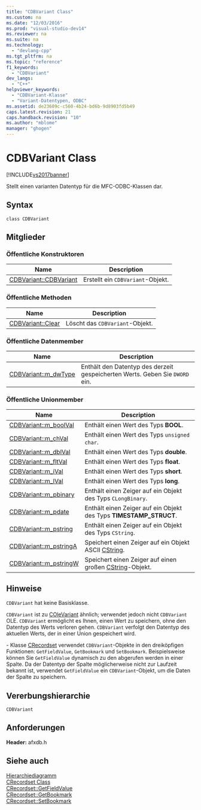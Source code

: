 ```yaml
---
title: "CDBVariant Class"
ms.custom: na
ms.date: "12/03/2016"
ms.prod: "visual-studio-dev14"
ms.reviewer: na
ms.suite: na
ms.technology: 
  - "devlang-cpp"
ms.tgt_pltfrm: na
ms.topic: "reference"
f1_keywords: 
  - "CDBVariant"
dev_langs: 
  - "C++"
helpviewer_keywords: 
  - "CDBVariant-Klasse"
  - "Variant-Datentypen, ODBC"
ms.assetid: de23609c-c560-4b24-bd6b-9d8903fd5b49
caps.latest.revision: 21
caps.handback.revision: "10"
ms.author: "mblome"
manager: "ghogen"
---
```

# CDBVariant Class
[!INCLUDE[vs2017banner](../../assembler/inline/includes/vs2017banner.md)]

Stellt einen varianten Datentyp für die MFC\-ODBC\-Klassen dar.  
  
## Syntax  
  
```  
class CDBVariant  
```  
  
## Mitglieder  
  
### Öffentliche Konstruktoren  
  
|Name|Description|  
|----------|-----------------|  
|[CDBVariant::CDBVariant](../Topic/CDBVariant::CDBVariant.md)|Erstellt ein `CDBVariant`\-Objekt.|  
  
### Öffentliche Methoden  
  
|Name|Description|  
|----------|-----------------|  
|[CDBVariant::Clear](../Topic/CDBVariant::Clear.md)|Löscht das `CDBVariant`\-Objekt.|  
  
### Öffentliche Datenmember  
  
|Name|Description|  
|----------|-----------------|  
|[CDBVariant::m\_dwType](../Topic/CDBVariant::m_dwType.md)|Enthält den Datentyp des derzeit gespeicherten Werts.  Geben Sie `DWORD` ein.|  
  
### Öffentliche Unionmember  
  
|Name|Description|  
|----------|-----------------|  
|[CDBVariant::m\_boolVal](../Topic/CDBVariant::m_boolVal.md)|Enthält einen Wert des Typs **BOOL**.|  
|[CDBVariant::m\_chVal](../Topic/CDBVariant::m_chVal.md)|Enthält einen Wert des Typs `unsigned char`.|  
|[CDBVariant::m\_dblVal](../Topic/CDBVariant::m_dblVal.md)|Enthält einen Wert des Typs **double**.|  
|[CDBVariant::m\_fltVal](../Topic/CDBVariant::m_fltVal.md)|Enthält einen Wert des Typs **float**.|  
|[CDBVariant::m\_iVal](../Topic/CDBVariant::m_iVal.md)|Enthält einen Wert des Typs **short**.|  
|[CDBVariant::m\_lVal](../Topic/CDBVariant::m_lVal.md)|Enthält einen Wert des Typs **long**.|  
|[CDBVariant::m\_pbinary](../Topic/CDBVariant::m_pbinary.md)|Enthält einen Zeiger auf ein Objekt des Typs `CLongBinary`.|  
|[CDBVariant::m\_pdate](../Topic/CDBVariant::m_pdate.md)|Enthält einen Zeiger auf ein Objekt des Typs **TIMESTAMP\_STRUCT**.|  
|[CDBVariant::m\_pstring](../Topic/CDBVariant::m_pstring.md)|Enthält einen Zeiger auf ein Objekt des Typs `CString`.|  
|[CDBVariant::m\_pstringA](../Topic/CDBVariant::m_pstringA.md)|Speichert einen Zeiger auf ein Objekt ASCII [CString](../../atl-mfc-shared/reference/cstringt-class.md).|  
|[CDBVariant::m\_pstringW](../Topic/CDBVariant::m_pstringW.md)|Speichert einen Zeiger auf einen großen [CString](../../atl-mfc-shared/reference/cstringt-class.md)\-Objekt.|  
  
## Hinweise  
 `CDBVariant` hat keine Basisklasse.  
  
 `CDBVariant` ist zu [COleVariant](../../mfc/reference/colevariant-class.md) ähnlich; verwendet jedoch nicht `CDBVariant` OLE.  `CDBVariant` ermöglicht es Ihnen, einen Wert zu speichern, ohne den Datentyp des Werts verloren gehen.  `CDBVariant` verfolgt den Datentyp des aktuellen Werts, der in einer Union gespeichert wird.  
  
 \- Klasse [CRecordset](../../mfc/reference/crecordset-class.md) verwendet `CDBVariant`\-Objekte in den dreiköpfigen Funktionen: `GetFieldValue`, `GetBookmark` und `SetBookmark`.  Beispielsweise können Sie `GetFieldValue` dynamisch zu den abgerufen werden in einer Spalte.  Da der Datentyp der Spalte möglicherweise nicht zur Laufzeit bekannt ist, verwendet `GetFieldValue` ein `CDBVariant`\-Objekt, um die Daten der Spalte zu speichern.  
  
## Vererbungshierarchie  
 `CDBVariant`  
  
## Anforderungen  
 **Header:**  afxdb.h  
  
## Siehe auch  
 [Hierarchiediagramm](../../mfc/hierarchy-chart.md)   
 [CRecordset Class](../../mfc/reference/crecordset-class.md)   
 [CRecordset::GetFieldValue](../Topic/CRecordset::GetFieldValue.md)   
 [CRecordset::GetBookmark](../Topic/CRecordset::GetBookmark.md)   
 [CRecordset::SetBookmark](../Topic/CRecordset::SetBookmark.md)